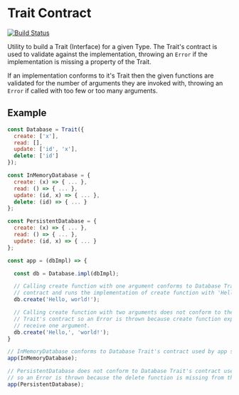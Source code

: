 # Trait Contract

[![Build Status](https://travis-ci.org/mattphillips/trait-contract.svg?branch=master)](https://travis-ci.org/mattphillips/trait-contract)

Utility to build a Trait (Interface) for a given Type. The Trait's contract is used to validate against the implementation, throwing an `Error` if the implementation is missing a property of the Trait.

If an implementation conforms to it's Trait then the given functions are validated for the number of arguments they are invoked with, throwing an `Error` if called with too few or too many arguments.

## Example

``` js
const Database = Trait({
  create: ['x'],
  read: [],
  update: ['id', 'x'],
  delete: ['id']
});

const InMemoryDatabase = {
  create: (x) => { ... },
  read: () => { ... },
  update: (id, x) => { ... },
  delete: (id) => { ... }
};

const PersistentDatabase = {
  create: (x) => { ... },
  read: () => { ... },
  update: (id, x) => { ... }
};

const app = (dbImpl) => {

  const db = Database.impl(dbImpl);

  // Calling create function with one argument conforms to Database Trait's
  // contract and runs the implementation of create function with 'Hello, world!'.
  db.create('Hello, world!');

  // Calling create function with two arguments does not conform to the Database
  // Trait's contract so an Error is thrown because create function expects to
  // receive one argument.
  db.create('Hello,', 'world!');
}

// InMemoryDatabase conforms to Database Trait's contract used by app so no Error is thrown.
app(InMemoryDatabase);

// PersistentDatabase does not conform to Database Trait's contract used by app
// so an Error is thrown because the delete function is missing from the implementation.
app(PersistentDatabase);
```
